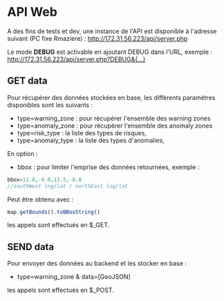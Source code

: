 # API Web

A des fins de tests et dev, une instance de l'API est disponible à l'adresse suivant (PC fixe Rmaziere) :
http://172.31.56.223/api/server.php

Le mode **DEBUG** est activable en ajoutant DEBUG dans l'URL, exemple : http://172.31.56.223/api/server.php?DEBUG&{...}

## GET data

Pour récupérer des données stockées en base, les différents paramètres disponibles sont les suivants :

- type=warning_zone : pour récupérer l'ensemble des warning zones
- type=anomaly_zone : pour récupérer l'ensemble des anomaly zones
- type=risk_type : la liste des types de risques,
- type=anomaly_type : la liste des types d'anomalies,

En option :

- bbox : pour limiter l'emprise des données retournées, exemple :

```php
bbox=12.8,-9.0,13.5,-8.8
//southWest lng/lat / northEast lng/lat
```
Peut être obtenu avec :

```js
map.getBounds().toBBoxString()
```

les appels sont effectués en $_GET.

## SEND data

Pour envoyer des données au backend et les stocker en base :

- type=warning_zone & data=[GeoJSON]

les appels sont effectués en $_POST.